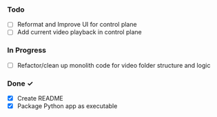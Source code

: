 ### Todo

- [ ] Reformat and Improve UI for control plane
- [ ] Add current video playback in control plane  

### In Progress

- [ ] Refactor/clean up monolith code for video folder structure and logic

### Done ✓

- [x] Create README
- [x] Package Python app as executable
